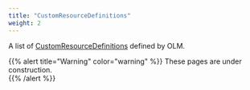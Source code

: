 ```yaml
---
title: "CustomResourceDefinitions"
weight: 2
---
```


A list of [CustomResourceDefinitions](https://kubernetes.io/docs/tasks/access-kubernetes-api/custom-resources/custom-resource-definitions/) defined by OLM. 

{{% alert title="Warning" color="warning" %}}
These pages are under construction.   
{{% /alert %}}

